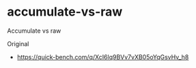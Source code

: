 # accumulate-vs-raw
Accumulate vs raw

Original
* https://quick-bench.com/q/XcI6lq9BVv7vXB05oYqGsvHv_h8  
